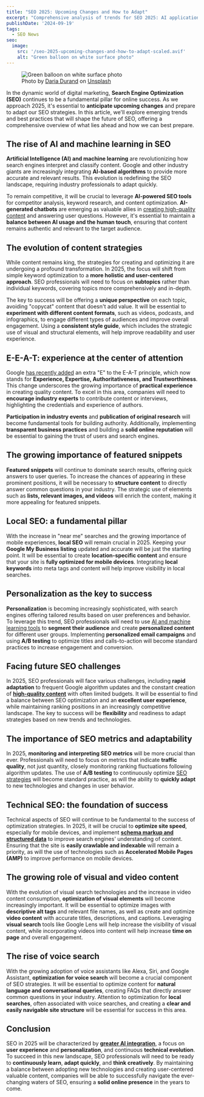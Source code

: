```yaml
---
title: "SEO 2025: Upcoming Changes and How to Adapt"
excerpt: "Comprehensive analysis of trends for SEO 2025: AI applications, content strategy shifts, E-E-A-T importance, and technical adaptations."
publishDate: '2024-09-19'
tags:
  - SEO News
seo:
  image:
    src: '/seo-2025-upcoming-changes-and-how-to-adapt-scaled.avif'
    alt: "Green balloon on white surface photo"
---
```


<figure>
  <img id="cover-img" src="/seo-2025-upcoming-changes-and-how-to-adapt.avif" alt="Green balloon on white surface photo">
  <figcaption>Photo by <a href="https://unsplash.com/@dariadurand?utm_content=creditCopyText&amp;utm_medium=referral&amp;utm_source=unsplash">Daria Durand</a> on <a href="https://unsplash.com/photos/green-balloon-on-white-surface-mKWg3NoAo_c?utm_content=creditCopyText&amp;utm_medium=referral&amp;utm_source=unsplash">Unsplash</a></figcaption>
</figure>

In the dynamic world of digital marketing, **Search Engine Optimization (SEO)** continues to be a fundamental pillar for online success. As we approach 2025, it's essential to **anticipate upcoming changes** and prepare to adapt our SEO strategies. In this article, we'll explore emerging trends and best practices that will shape the future of SEO, offering a comprehensive overview of what lies ahead and how we can best prepare.

## The rise of AI and machine learning in SEO

**Artificial Intelligence (AI) and machine learning** are revolutionizing how search engines interpret and classify content. Google and other industry giants are increasingly integrating **AI-based algorithms** to provide more accurate and relevant results. This evolution is redefining the SEO landscape, requiring industry professionals to adapt quickly.

To remain competitive, it will be crucial to leverage **AI-powered SEO tools** for competitor analysis, keyword research, and content optimization. **AI-generated chatbots** are emerging as valuable allies in [creating high-quality content](https://www.serp-secrets.com/blog/adapting-to-googles-helpful-content-era/) and answering user questions. However, it's essential to maintain a **balance between AI usage and the human touch**, ensuring that content remains authentic and relevant to the target audience.

## The evolution of content strategies

While content remains king, the strategies for creating and optimizing it are undergoing a profound transformation. In 2025, the focus will shift from simple keyword optimization to a **more holistic and user-centered approach**. SEO professionals will need to focus on **subtopics** rather than individual keywords, covering topics more comprehensively and in-depth.

The key to success will be offering a **unique perspective** on each topic, avoiding "copycat" content that doesn't add value. It will be essential to **experiment with different content formats**, such as videos, podcasts, and infographics, to engage different types of audiences and improve overall engagement. Using a **consistent style guide**, which includes the strategic use of visual and structural elements, will help improve readability and user experience.

## E-E-A-T: experience at the center of attention

Google [has recently added](https://developers.google.com/search/blog/2022/12/google-raters-guidelines-e-e-a-t) an extra "E" to the E-A-T principle, which now stands for **Experience, Expertise, Authoritativeness, and Trustworthiness**. This change underscores the growing importance of **practical experience** in creating quality content. To excel in this area, companies will need to **encourage industry experts** to contribute content or interviews, highlighting the credentials and experience of authors.

**Participation in industry events** and **publication of original research** will become fundamental tools for building authority. Additionally, implementing **transparent business practices** and building a **solid online reputation** will be essential to gaining the trust of users and search engines.

## The growing importance of featured snippets

**Featured snippets** will continue to dominate search results, offering quick answers to user queries. To increase the chances of appearing in these prominent positions, it will be necessary to **structure content** to directly answer common questions in your industry. The strategic use of elements such as **lists, relevant images, and videos** will enrich the content, making it more appealing for featured snippets.

## Local SEO: a fundamental pillar

With the increase in "near me" searches and the growing importance of mobile experiences, **local SEO** will remain crucial in 2025. Keeping your **Google My Business listing** updated and accurate will be just the starting point. It will be essential to create **location-specific content** and ensure that your site is **fully optimized for mobile devices**. Integrating **local keywords** into meta tags and content will help improve visibility in local searches.

## Personalization as the key to success

**Personalization** is becoming increasingly sophisticated, with search engines offering tailored results based on user preferences and behavior. To leverage this trend, SEO professionals will need to use [AI and machine learning tools](https://www.serp-secrets.com/blog/the-future-of-seo-if-chatgpt-kills-search-engines/) to **segment their audience** and create **personalized content** for different user groups. Implementing **personalized email campaigns** and using **A/B testing** to optimize titles and calls-to-action will become standard practices to increase engagement and conversion.

## Facing future SEO challenges

In 2025, SEO professionals will face various challenges, including **rapid adaptation** to frequent Google algorithm updates and the constant creation of **[high-quality content](https://www.serp-secrets.com/blog/optimizing-content-for-google-search-generative-experience/)** with often limited budgets. It will be essential to find a balance between SEO optimization and an **excellent user experience**, while maintaining ranking positions in an increasingly competitive landscape. The key to success will be **flexibility** and readiness to adapt strategies based on new trends and technologies.

## The importance of SEO metrics and adaptability

In 2025, **monitoring and interpreting SEO metrics** will be more crucial than ever. Professionals will need to focus on metrics that indicate **traffic quality**, not just quantity, closely monitoring ranking fluctuations following algorithm updates. The use of **A/B testing** to continuously optimize [SEO strategies](https://www.serp-secrets.com/categories/seo-strategies/) will become standard practice, as will the ability to **quickly adapt** to new technologies and changes in user behavior.

## Technical SEO: the foundation of success

Technical aspects of SEO will continue to be fundamental to the success of optimization strategies. In 2025, it will be crucial to **optimize site speed**, especially for mobile devices, and implement **[schema markup and structured data](https://www.serp-secrets.com/blog/advanced-strategies-for-schema-markup-optimization/)** to improve search engines' understanding of content. Ensuring that the site is **easily crawlable and indexable** will remain a priority, as will the use of technologies such as **Accelerated Mobile Pages (AMP)** to improve performance on mobile devices.

## The growing role of visual and video content

With the evolution of visual search technologies and the increase in video content consumption, **optimization of visual elements** will become increasingly important. It will be essential to optimize images with **descriptive alt tags** and relevant file names, as well as create and optimize **video content** with accurate titles, descriptions, and captions. Leveraging **visual search** tools like Google Lens will help increase the visibility of visual content, while incorporating videos into content will help increase **time on page** and overall engagement.

## The rise of voice search

With the growing adoption of voice assistants like Alexa, Siri, and Google Assistant, **optimization for voice search** will become a crucial component of SEO strategies. It will be essential to optimize content for **natural language and conversational queries**, creating FAQs that directly answer common questions in your industry. Attention to optimization for **local searches**, often associated with voice searches, and creating a **clear and easily navigable site structure** will be essential for success in this area.

## Conclusion

SEO in 2025 will be characterized by **[greater AI integration](https://www.serp-secrets.com/blog/what-is-googles-search-generative-experience/)**, a focus on **user experience** and **personalization**, and continuous **technical evolution**. To succeed in this new landscape, SEO professionals will need to be ready to **continuously learn**, **adapt quickly**, and **think creatively**. By maintaining a balance between adopting new technologies and creating user-centered valuable content, companies will be able to successfully navigate the ever-changing waters of SEO, ensuring a **solid online presence** in the years to come.